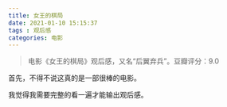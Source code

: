 ```yaml
---
title: 女王的棋局
date: 2021-01-10 15:15:37
tags : 观后感
categories: 电影
---
```


> 电影《女王的棋局》观后感，又名“后翼弃兵”。豆瓣评分：9.0

首先，不得不说这真的是一部很棒的电影。

我觉得我需要完整的看一遍才能输出观后感。
